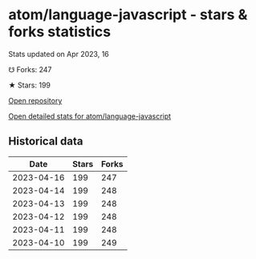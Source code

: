 # atom/language-javascript - stars & forks statistics

Stats updated on Apr 2023, 16

☋ Forks: 247

★ Stars: 199

[Open repository](https://github.com/atom/language-javascript)

[Open detailed stats for atom/language-javascript](https://reviewgithub.com/rep/atom/language-javascript)

## Historical data
| Date | Stars | Forks |
|------|-------|-------|
| 2023-04-16 | 199 | 247 | 
| 2023-04-14 | 199 | 248 | 
| 2023-04-13 | 199 | 248 | 
| 2023-04-12 | 199 | 248 | 
| 2023-04-11 | 199 | 248 | 
| 2023-04-10 | 199 | 249 | 

